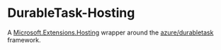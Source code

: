 # DurableTask-Hosting

A [Microsoft.Extensions.Hosting](https://www.nuget.org/packages/Microsoft.Extensions.Hosting/) wrapper around the [azure/durabletask](https://github.com/azure/durabletask) framework.
